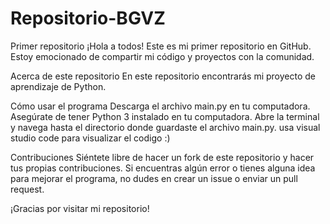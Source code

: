 # Repositorio-BGVZ
Primer repositorio
¡Hola a todos! Este es mi primer repositorio en GitHub. Estoy emocionado de compartir mi código y proyectos con la comunidad.

Acerca de este repositorio
En este repositorio encontrarás mi proyecto de aprendizaje de Python.

Cómo usar el programa
Descarga el archivo main.py en tu computadora.
Asegúrate de tener Python 3 instalado en tu computadora.
Abre la terminal y navega hasta el directorio donde guardaste el archivo main.py.
usa visual studio code para visualizar el codigo :)

Contribuciones
Siéntete libre de hacer un fork de este repositorio y hacer tus propias contribuciones. Si encuentras algún error o tienes alguna idea para mejorar el programa, no dudes en crear un issue o enviar un pull request.


¡Gracias por visitar mi repositorio!
